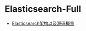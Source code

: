 # Elasticsearch-Full

-  [Elasticsearch架构以及源码概览](https://github.com/felayman/elasticsearch-full/blob/master/%E6%94%B6%E8%97%8F%E5%A5%BD%E6%96%87/Elasticsearch%20%E6%9E%B6%E6%9E%84%E4%BB%A5%E5%8F%8A%E6%BA%90%E7%A0%81%E6%A6%82%E8%A7%88.md)